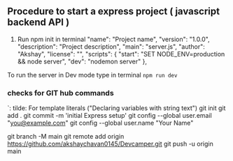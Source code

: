 ## Procedure to start a express project ( javascript backend API )

1. Run npm init in terminal
   "name": "Project name",
   "version": "1.0.0",
   "description": "Project description",
   "main": "server.js",
   "author": "Akshay",
   "license": "",
   "scripts": {
   "start": "SET NODE_ENV=production && node server",
   "dev": "nodemon server"
   },

To run the server in Dev mode type in terminal
`npm run dev`

### checks for GIT hub commands

`: tilde: For template literals ("Declaring variables with string text")
git init
git add .
git commit -m 'initial Express setup'
git config --global user.email "you@example.com"
git config --global user.name "Your Name"

git branch -M main
git remote add origin https://github.com/akshaychavan0145/Devcamper.git
git push -u origin main
